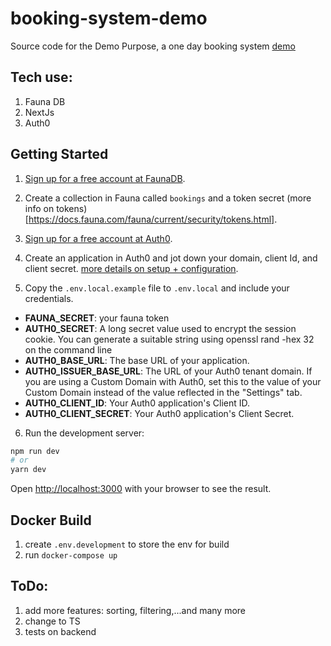 # booking-system-demo

Source code for the Demo Purpose, a one day booking system
[demo](https://booking-system-demo.vercel.app/)

## Tech use:
1. Fauna DB
2. NextJs
3. Auth0

## Getting Started

1. [Sign up for a free account at FaunaDB](http://bit.ly/jqqfauna).

2. Create a collection in Fauna called `bookings` and a token secret (more info on tokens)[https://docs.fauna.com/fauna/current/security/tokens.html].

3. [Sign up for a free account at Auth0](http://bit.ly/jqqauth0).

4. Create an application in Auth0 and jot down your domain, client Id, and client secret. [more details on setup + configuration](https://github.com/auth0/nextjs-auth0).

5. Copy the `.env.local.example` file to `.env.local` and include your credentials.

- **FAUNA_SECRET**: your fauna token
- **AUTH0_SECRET**: A long secret value used to encrypt the session cookie. You can generate a suitable string using openssl rand -hex 32 on the command line
- **AUTH0_BASE_URL**: The base URL of your application.
- **AUTH0_ISSUER_BASE_URL**: The URL of your Auth0 tenant domain. If you are using a Custom Domain with Auth0, set this to the value of your Custom Domain instead of the value reflected in the "Settings" tab.
- **AUTH0_CLIENT_ID**: Your Auth0 application's Client ID.
- **AUTH0_CLIENT_SECRET**: Your Auth0 application's Client Secret.

6. Run the development server:

```bash
npm run dev
# or
yarn dev
```

Open [http://localhost:3000](http://localhost:3000) with your browser to see the result.

## Docker Build
1. create `.env.development` to store the env for build
2. run `docker-compose up`


## ToDo:
1. add more features: sorting, filtering,...and many more
2. change to TS
3. tests on backend
